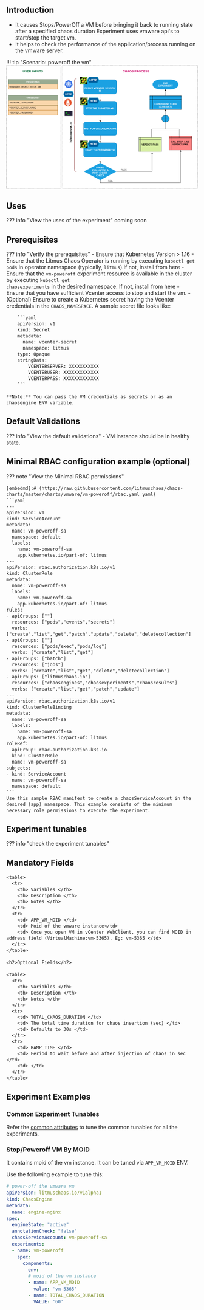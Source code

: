 ## Introduction

- It causes Stops/PowerOff a VM before bringing it back to running state after a specified chaos duration
Experiment uses vmware api's to start/stop the target vm.
- It helps to check the performance of the application/process running on the vmware server.

!!! tip "Scenario: poweroff the vm"    
    ![VM Poweroff](../../images/vm-poweroff.png)

## Uses

??? info "View the uses of the experiment" 
    coming soon

## Prerequisites

??? info "Verify the prerequisites" 
    - Ensure that Kubernetes Version > 1.16 
    -  Ensure that the Litmus Chaos Operator is running by executing <code>kubectl get pods</code> in operator namespace (typically, <code>litmus</code>).If not, install from <a herf="https://docs.litmuschaos.io/docs/getstarted/#install-litmus">here</a>
    -  Ensure that the <code>vm-poweroff</code> experiment resource is available in the cluster by executing <code>kubectl get chaosexperiments</code> in the desired namespace. If not, install from <a herf="https://hub.litmuschaos.io/api/chaos/master?file=charts/vmware/vm-poweroff/experiment.yaml">here</a>
    - Ensure that you have sufficient Vcenter access to stop and start the vm.
    - (Optional) Ensure to create a Kubernetes secret having the Vcenter credentials in the `CHAOS_NAMESPACE`. A sample secret file looks like:

        ```yaml
        apiVersion: v1
        kind: Secret
        metadata:
          name: vcenter-secret
          namespace: litmus
        type: Opaque
        stringData:
            VCENTERSERVER: XXXXXXXXXXX
            VCENTERUSER: XXXXXXXXXXXXX
            VCENTERPASS: XXXXXXXXXXXXX
        ```

    **Note:** You can pass the VM credentials as secrets or as an chaosengine ENV variable. 
    
## Default Validations

??? info "View the default validations" 
    - VM instance should be in healthy state.

## Minimal RBAC configuration example (optional)

??? note "View the Minimal RBAC permissions"

    [embedmd]:# (https://raw.githubusercontent.com/litmuschaos/chaos-charts/master/charts/vmware/vm-poweroff/rbac.yaml yaml)
    ```yaml
    ---
    apiVersion: v1
    kind: ServiceAccount
    metadata:
      name: vm-poweroff-sa
      namespace: default
      labels:
        name: vm-poweroff-sa
        app.kubernetes.io/part-of: litmus
    ---
    apiVersion: rbac.authorization.k8s.io/v1
    kind: ClusterRole
    metadata:
      name: vm-poweroff-sa
      labels:
        name: vm-poweroff-sa
        app.kubernetes.io/part-of: litmus
    rules:
    - apiGroups: [""]
      resources: ["pods","events","secrets"]
      verbs: ["create","list","get","patch","update","delete","deletecollection"]
    - apiGroups: [""]
      resources: ["pods/exec","pods/log"]
      verbs: ["create","list","get"]
    - apiGroups: ["batch"]
      resources: ["jobs"]
      verbs: ["create","list","get","delete","deletecollection"]
    - apiGroups: ["litmuschaos.io"]
      resources: ["chaosengines","chaosexperiments","chaosresults"]
      verbs: ["create","list","get","patch","update"]
    ---
    apiVersion: rbac.authorization.k8s.io/v1
    kind: ClusterRoleBinding
    metadata:
      name: vm-poweroff-sa
      labels:
        name: vm-poweroff-sa
        app.kubernetes.io/part-of: litmus
    roleRef:
      apiGroup: rbac.authorization.k8s.io
      kind: ClusterRole
      name: vm-poweroff-sa
    subjects:
    - kind: ServiceAccount
      name: vm-poweroff-sa
      namespace: default
    ```
    Use this sample RBAC manifest to create a chaosServiceAccount in the desired (app) namespace. This example consists of the minimum necessary role permissions to execute the experiment.

## Experiment tunables

??? info "check the experiment tunables"
    <h2>Mandatory Fields</h2>

    <table>
      <tr>
        <th> Variables </th>
        <th> Description </th>
        <th> Notes </th>
      </tr>
      <tr>
        <td> APP_VM_MOID </td>
        <td> Moid of the vmware instance</td>
        <td> Once you open VM in vCenter WebClient, you can find MOID in address field (VirtualMachine:vm-5365). Eg: vm-5365 </td>
      </tr>
    </table>
    
    <h2>Optional Fields</h2>

    <table>
      <tr>
        <th> Variables </th>
        <th> Description </th>
        <th> Notes </th>
      </tr>
      <tr> 
        <td> TOTAL_CHAOS_DURATION </td>
        <td> The total time duration for chaos insertion (sec) </td>
        <td> Defaults to 30s </td>
      </tr>
      <tr>
        <td> RAMP_TIME </td>
        <td> Period to wait before and after injection of chaos in sec </td>
        <td> </td>
      </tr>
    </table>

## Experiment Examples

### Common Experiment Tunables

Refer the [common attributes](../common/common-tunables-for-all-experiments.md) to tune the common tunables for all the experiments.

### Stop/Poweroff VM By MOID

It contains moid of the vm instance. It can be tuned via `APP_VM_MOID` ENV.

Use the following example to tune this:

[embedmd]:# (https://raw.githubusercontent.com/litmuschaos/litmus/master/docs/experiments/categories/vmware/vm-poweroff/app-vm-moid.yaml yaml)
```yaml
# power-off the vmware vm
apiVersion: litmuschaos.io/v1alpha1
kind: ChaosEngine
metadata:
  name: engine-nginx
spec:
  engineState: "active"
  annotationCheck: "false"
  chaosServiceAccount: vm-poweroff-sa
  experiments:
  - name: vm-poweroff
    spec:
      components:
        env:
        # moid of the vm instance
        - name: APP_VM_MOID
          value: 'vm-5365'
        - name: TOTAL_CHAOS_DURATION
          VALUE: '60'
```
